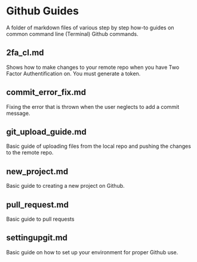 # Github Guides
A folder of markdown files of various step by step how-to guides on common command line (Terminal) Github commands.  

## 2fa_cl.md
Shows how to make changes to your remote repo when you have Two Factor Authentification on. You must generate a token. 

## commit_error_fix.md
Fixing the error that is thrown when the user neglects to add a commit message.

## git_upload_guide.md
Basic guide of uploading files from the local repo and pushing the changes to the remote repo.

## new_project.md
Basic guide to creating a new project on Github.

## pull_request.md
Basic guide to pull requests

## settingupgit.md 
Basic guide on how to set up your environment for proper Github use. 
